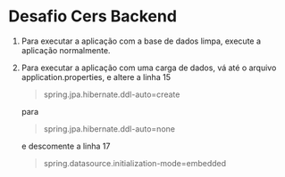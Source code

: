 # Desafio Cers Backend

1. Para executar a aplicação com a base de dados limpa, execute a aplicação normalmente.

2. Para executar a aplicação com uma carga de dados, vá até o arquivo application.properties, 
e altere a linha 15 <blockquote>spring.jpa.hibernate.ddl-auto=create</blockquote> para <p> <blockquote>spring.jpa.hibernate.ddl-auto=none</blockquote>
e descomente a linha 17 <blockquote> spring.datasource.initialization-mode=embedded </blockquote>

